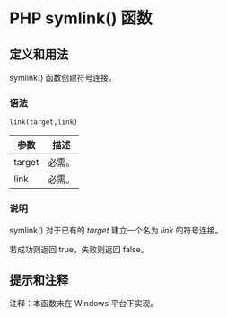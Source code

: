 # PHP symlink() 函数



## 定义和用法

symlink() 函数创建符号连接。

### 语法

```
link(target,link)
```

| 参数 | 描述 |
| --- | --- |
| target | 必需。 |
| link | 必需。 |

### 说明

symlink() 对于已有的 _target_ 建立一个名为 _link_ 的符号连接。

若成功则返回 true，失败则返回 false。

## 提示和注释

注释：本函数未在 Windows 平台下实现。



